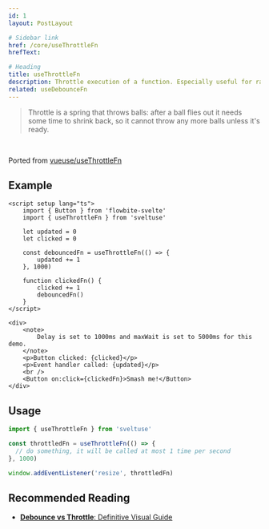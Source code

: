 ```yaml
---
id: 1
layout: PostLayout

# Sidebar link
href: /core/useThrottleFn
hrefText:

# Heading
title: useThrottleFn
description: Throttle execution of a function. Especially useful for rate limiting execution of handlers on events like resize and scroll.
related: useDebounceFn
---
```


> Throttle is a spring that throws balls: after a ball flies out it needs some time to shrink back, so it cannot throw any more balls unless it's ready.

<br/>

Ported from [vueuse/useThrottleFn](https://vueuse.org/core/useThrottleFn)

## Example
```svelte example
<script setup lang="ts">
	import { Button } from 'flowbite-svelte'
	import { useThrottleFn } from 'sveltuse'

	let updated = 0
	let clicked = 0

	const debouncedFn = useThrottleFn(() => {
		updated += 1
	}, 1000)

	function clickedFn() {
		clicked += 1
		debouncedFn()
	}
</script>

<div>
	<note>
		Delay is set to 1000ms and maxWait is set to 5000ms for this demo.
	</note>
	<p>Button clicked: {clicked}</p>
	<p>Event handler called: {updated}</p>
	<br />
	<Button on:click={clickedFn}>Smash me!</Button>
</div>
```

## Usage

```js
import { useThrottleFn } from 'sveltuse'

const throttledFn = useThrottleFn(() => {
  // do something, it will be called at most 1 time per second
}, 1000)

window.addEventListener('resize', throttledFn)
```

## Recommended Reading

- [**Debounce vs Throttle**: Definitive Visual Guide](https://redd.one/blog/debounce-vs-throttle)

